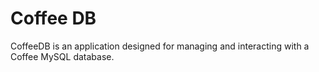 # Coffee DB

CoffeeDB is an application designed for managing and interacting with a Coffee MySQL database. 